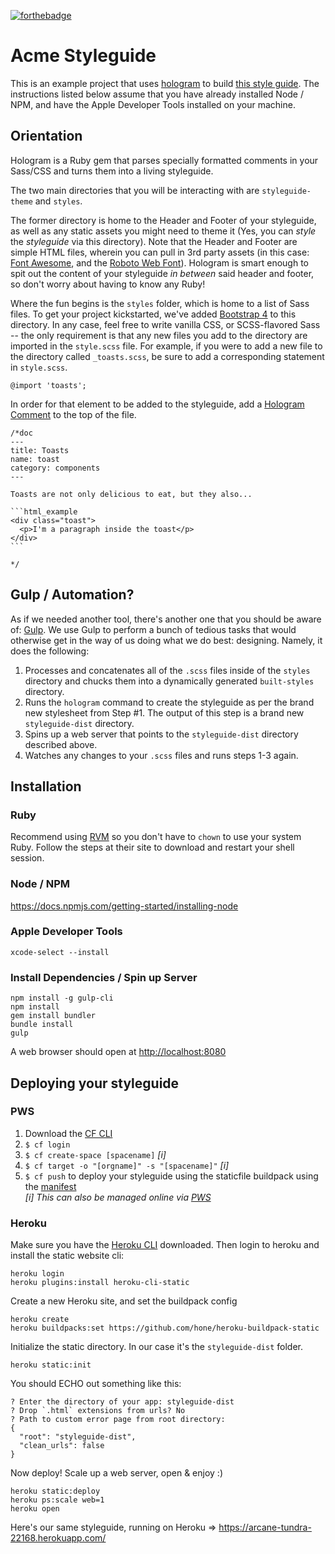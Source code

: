 [![forthebadge](http://forthebadge.com/images/badges/pretty-risque.svg)](http://forthebadge.com)

# Acme Styleguide

This is an example project that uses [hologram](http://trulia.github.io/hologram) to build [this style
guide](http://acme-styleguide.cfapps.io). The instructions listed below assume that you have already installed Node / NPM, and have the Apple Developer Tools installed on your machine.

## Orientation

Hologram is a Ruby gem that parses specially formatted comments in your Sass/CSS and turns them into a living styleguide.

The two main directories that you will be interacting with are `styleguide-theme` and `styles`. 

The former directory is home to the Header and Footer of your styleguide, as well as any static assets you might need to theme it (Yes, you can _style_ the _styleguide_ via this directory). Note that the Header and Footer are simple HTML files, wherein you can pull in 3rd party assets (in this case: [Font Awesome](http://fontawesome.io), and the [Roboto Web Font](https://fonts.google.com/specimen/Roboto)). Hologram is smart enough to spit out the content of your styleguide _in between_ said header and footer, so don't worry about having to know any Ruby!

Where the fun begins is the `styles` folder, which is home to a list of Sass files. To get your project kickstarted, we've added [Bootstrap 4](http://getbootstrap.com) to this directory. In any case, feel free to write vanilla CSS, or SCSS-flavored Sass -- the only requirement is that any new files you add to the directory are imported in the `style.scss` file. For example, if you were to add a new file to the directory called `_toasts.scss`, be sure to add a corresponding statement in `style.scss`.


    @import 'toasts';

In order for that element to be added to the styleguide, add a [Hologram Comment](https://github.com/trulia/hologram#quick-start) to the top of the file.


    /*doc
    ---
    title: Toasts
    name: toast
    category: components
    ---

    Toasts are not only delicious to eat, but they also...

    ```html_example
    <div class="toast">
      <p>I'm a paragraph inside the toast</p>
    </div>
    ```

    */

## Gulp / Automation?

As if we needed another tool, there's another one that you should be aware of: [Gulp](http://gulpjs.com/). We use Gulp to perform a bunch of tedious tasks that would otherwise get in the way of us doing what we do best: designing. Namely, it does the following:

1. Processes and concatenates all of the `.scss` files inside of the `styles` directory and chucks them into a dynamically generated `built-styles` directory.
2. Runs the `hologram` command to create the styleguide as per the brand new stylesheet from Step #1. The output of this step is a brand new `styleguide-dist` directory.
3. Spins up a web server that points to the `styleguide-dist` directory described above.
4. Watches any changes to your `.scss` files and runs steps 1-3 again.

## Installation

### Ruby
Recommend using [RVM](https://rvm.io/rvm/install) so you don't have to `chown` to use your system Ruby. Follow the steps at their site to download and restart your shell session.

### Node / NPM
https://docs.npmjs.com/getting-started/installing-node

### Apple Developer Tools
```
xcode-select --install
```
### Install Dependencies / Spin up Server

    npm install -g gulp-cli
    npm install
    gem install bundler
    bundle install
    gulp

A web browser should open at [http://localhost:8080](http://localhost:8080)  




## Deploying your styleguide

### PWS
1. Download the [CF CLI](https://github.com/cloudfoundry/cli#downloads)  
2. `$ cf login`  
3. `$ cf create-space [spacename]` *[i]*  
4. `$ cf target -o "[orgname]" -s "[spacename]"` *[i]*  
5. `$ cf push` to deploy your styleguide using the staticfile buildpack using the [manifest](https://github.com/mattrothenberg/styleguide-boilerplate/blob/master/manifest.yml)  
*[i] This can also be managed online via [PWS](http://run.pivotal.io)*

### Heroku

Make sure you have the [Heroku CLI](https://devcenter.heroku.com/articles/heroku-command-line) downloaded. Then login to heroku and install the static website cli:

    heroku login
    heroku plugins:install heroku-cli-static

Create a new Heroku site, and set the buildpack config

    heroku create
    heroku buildpacks:set https://github.com/hone/heroku-buildpack-static

Initialize the static directory. In our case it's the `styleguide-dist` folder.

    heroku static:init

You should ECHO out something like this:

```
? Enter the directory of your app: styleguide-dist
? Drop `.html` extensions from urls? No
? Path to custom error page from root directory:
{
  "root": "styleguide-dist",
  "clean_urls": false
}
```

Now deploy! Scale up a web server, open & enjoy :)

    heroku static:deploy
    heroku ps:scale web=1
    heroku open

Here's our same styleguide, running on Heroku => https://arcane-tundra-22168.herokuapp.com/

